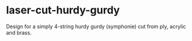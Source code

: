 # laser-cut-hurdy-gurdy
Design for a simply 4-string hurdy gurdy (symphonie) cut from ply, acrylic and brass.
